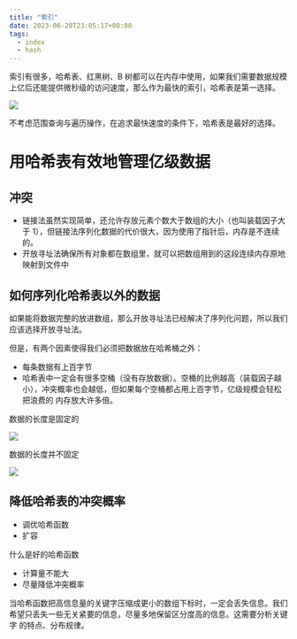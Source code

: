 ```yaml
---
title: "索引"
date: 2023-06-20T23:05:17+08:00
tags:
  - index
  - hash
---
```


索引有很多，哈希表、红黑树、B 树都可以在内存中使用，如果我们需要数据规模上亿后还能提供微秒级的访问速度，那么作为最快的索引，哈希表是第一选择。

![](https://static001.geekbang.org/resource/image/e5/c8/e5e07bd2abe9f0f15df1b43fdf25f9c8.jpg?wh=4431*4108)

不考虑范围查询与遍历操作，在追求最快速度的条件下，哈希表是最好的选择。

# 用哈希表有效地管理亿级数据

## 冲突

- 链接法虽然实现简单，还允许存放元素个数大于数组的大小（也叫装载因子大于 1），但链接法序列化数据的代价很大，因为使用了指针后，内存是不连续的。
- 开放寻址法确保所有对象都在数组里，就可以把数组用到的这段连续内存原地映射到文件中

## 如何序列化哈希表以外的数据

如果能将数据完整的放进数组，那么开放寻址法已经解决了序列化问题，所以我们应该选择开放寻址法。

但是，有两个因素使得我们必须把数据放在哈希桶之外：

- 每条数据有上百字节
- 哈希表中一定会有很多空桶（没有存放数据）。空桶的比例越高（装载因子越小），冲突概率也会越低，但如果每个空桶都占用上百字节，亿级规模会轻松把浪费的
  内存放大许多倍。

数据的长度是固定的

![](https://static001.geekbang.org/resource/image/7e/e8/7e0636fc6d9a70d6d4de07da678da6e8.jpg?wh=4488*1916)

数据的长度并不固定

![](https://static001.geekbang.org/resource/image/17/82/17f3f4e9e949a49a4ce7a50bbf1d4f82.jpg?wh=4562*2527)

## 降低哈希表的冲突概率

- 调优哈希函数
- 扩容

什么是好的哈希函数

- 计算量不能大
- 尽量降低冲突概率

当哈希函数把高信息量的关键字压缩成更小的数组下标时，一定会丢失信息。我们希望只丢失一些无关紧要的信息，尽量多地保留区分度高的信息。这需要分析关键字
的特点、分布规律。
